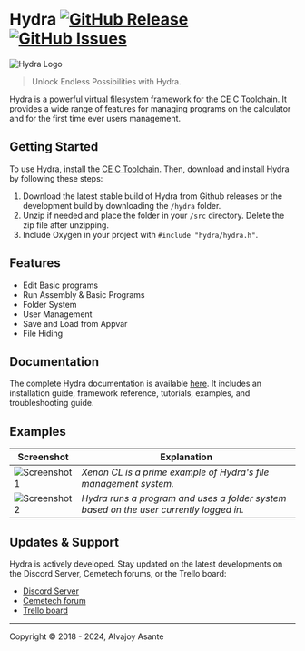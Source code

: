 # Hydra [![GitHub Release](https://img.shields.io/github/release/Overload02/Hydra)](https://github.com/Overload02/Hydra/releases) [![GitHub Issues](https://img.shields.io/github/issues/Overload02/Hydra)](https://github.com/Overload02/Hydra/issues)

![Hydra Logo](https://i.imgur.com/Px46HVE.png)

> Unlock Endless Possibilities with Hydra.

Hydra is a powerful virtual filesystem framework for the CE C Toolchain. It provides a wide range of features for managing programs on the calculator and for the first time ever users management.

## Getting Started

To use Hydra, install the [CE C Toolchain](https://github.com/CE-Programming/toolchain). Then, download and install Hydra by following these steps:

1. Download the latest stable build of Hydra from Github releases or the development build by downloading the `/hydra` folder.
2. Unzip if needed and place the folder in your `/src` directory. Delete the zip file after unzipping.
3. Include Oxygen in your project with `#include "hydra/hydra.h"`.


## Features
- Edit Basic programs
- Run Assembly & Basic Programs
- Folder System
- User Management
- Save and Load from Appvar
- File Hiding

## Documentation

The complete Hydra documentation is available [here](). It includes an installation guide, framework reference, tutorials, examples, and troubleshooting guide.


## Examples

| Screenshot | Explanation |
|------------|-------------|
| ![Screenshot 1](https://i.imgur.com/sqW6fB6.gif) | *Xenon CL is a prime example of Hydra's file management system.* |
| ![Screenshot 2](https://i.imgur.com/S8cIqgH.gif) | *Hydra runs a program and uses a folder system based on the user currently logged in.* |

## Updates & Support

Hydra is actively developed. Stay updated on the latest developments on the Discord Server, Cemetech forums, or the Trello board:

- [Discord Server](https://discord.gg/xyUZgnD4UJ)
- [Cemetech forum](https://www.cemetech.net/forum/viewtopic.php?t=15070)
- [Trello board](https://www.cemetech.net/forum/viewtopic.php?t=18783)

------------

Copyright &copy; 2018 - 2024, Alvajoy Asante

